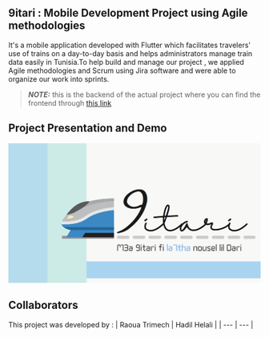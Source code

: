 ## 9itari : Mobile Development Project using Agile methodologies

It's a mobile application developed with Flutter which facilitates travelers' use of trains on a day-to-day basis and helps administrators manage train data easily in Tunisia.To help build and manage our project , we applied Agile methodologies and Scrum using Jira software and were able to organize our work into sprints. 
> **_NOTE:_**  this is the backend of the actual project where you can find the frontend through [this link](https://github.com/HadilHelali/9itariProjectFront)

## Project Presentation and Demo
[![Demo](./Presentation.png)](https://www.canva.com/design/DAFCMnf35ZM/c6cocVSlD4uTxjpYmhF8lA/view?utm_content=DAFCMnf35ZM&utm_campaign=designshare&utm_medium=link&utm_source=publishsharelink)

## Collaborators
This project was developed by :
| Raoua Trimech | Hadil Helali |
| --- | --- |
